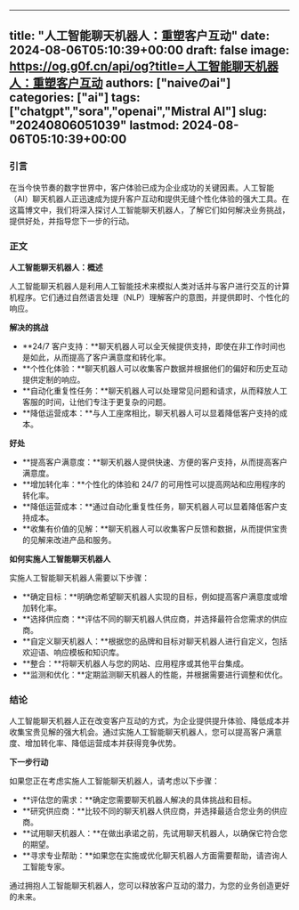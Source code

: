 
---
title: "人工智能聊天机器人：重塑客户互动"
date: 2024-08-06T05:10:39+00:00
draft: false
image: https://og.g0f.cn/api/og?title=人工智能聊天机器人：重塑客户互动
authors: ["naiveのai"]
categories: ["ai"]
tags: ["chatgpt","sora","openai","Mistral AI"]
slug: "20240806051039"
lastmod: 2024-08-06T05:10:39+00:00
---
### 引言

在当今快节奏的数字世界中，客户体验已成为企业成功的关键因素。人工智能（AI）聊天机器人正迅速成为提升客户互动和提供无缝个性化体验的强大工具。在这篇博文中，我们将深入探讨人工智能聊天机器人，了解它们如何解决业务挑战，提供好处，并指导您下一步的行动。

### 正文

**人工智能聊天机器人：概述**

人工智能聊天机器人是利用人工智能技术来模拟人类对话并与客户进行交互的计算机程序。它们通过自然语言处理（NLP）理解客户的意图，并提供即时、个性化的响应。

**解决的挑战**

* **24/7 客户支持：**聊天机器人可以全天候提供支持，即使在非工作时间也是如此，从而提高了客户满意度和转化率。
* **个性化体验：**聊天机器人可以收集客户数据并根据他们的偏好和历史互动提供定制的响应。
* **自动化重复性任务：**聊天机器人可以处理常见问题和请求，从而释放人工客服的时间，让他们专注于更复杂的问题。
* **降低运营成本：**与人工座席相比，聊天机器人可以显着降低客户支持的成本。

**好处**

* **提高客户满意度：**聊天机器人提供快速、方便的客户支持，从而提高客户满意度。
* **增加转化率：**个性化的体验和 24/7 的可用性可以提高网站和应用程序的转化率。
* **降低运营成本：**通过自动化重复性任务，聊天机器人可以显着降低客户支持成本。
* **收集有价值的见解：**聊天机器人可以收集客户反馈和数据，从而提供宝贵的见解来改进产品和服务。

**如何实施人工智能聊天机器人**

实施人工智能聊天机器人需要以下步骤：

* **确定目标：**明确您希望聊天机器人实现的目标，例如提高客户满意度或增加转化率。
* **选择供应商：**评估不同的聊天机器人供应商，并选择最符合您需求的供应商。
* **自定义聊天机器人：**根据您的品牌和目标对聊天机器人进行自定义，包括欢迎语、响应模板和知识库。
* **整合：**将聊天机器人与您的网站、应用程序或其他平台集成。
* **监测和优化：**定期监测聊天机器人的性能，并根据需要进行调整和优化。

### 结论

人工智能聊天机器人正在改变客户互动的方式，为企业提供提升体验、降低成本并收集宝贵见解的强大机会。通过实施人工智能聊天机器人，您可以提高客户满意度、增加转化率、降低运营成本并获得竞争优势。

**下一步行动**

如果您正在考虑实施人工智能聊天机器人，请考虑以下步骤：

* **评估您的需求：**确定您需要聊天机器人解决的具体挑战和目标。
* **研究供应商：**比较不同的聊天机器人供应商，并选择最适合您业务的供应商。
* **试用聊天机器人：**在做出承诺之前，先试用聊天机器人，以确保它符合您的期望。
* **寻求专业帮助：**如果您在实施或优化聊天机器人方面需要帮助，请咨询人工智能专家。

通过拥抱人工智能聊天机器人，您可以释放客户互动的潜力，为您的业务创造更好的未来。